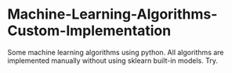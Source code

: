 # Machine-Learning-Algorithms-Custom-Implementation
Some machine learning algorithms using python. All algorithms are implemented manually without using sklearn built-in models.
Try.

